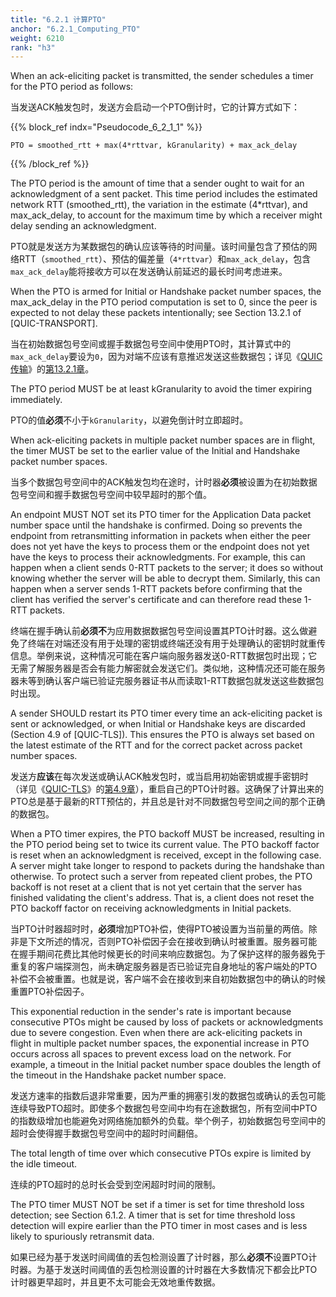 ```yaml
---
title: "6.2.1 计算PTO"
anchor: "6.2.1_Computing_PTO"
weight: 6210
rank: "h3"
---
```


When an ack-eliciting packet is transmitted, the sender schedules a timer for the PTO period as follows:

当发送ACK触发包时，发送方会启动一个PTO倒计时，它的计算方式如下：

{{% block_ref
indx="Pseudocode_6_2_1_1" %}}

```
PTO = smoothed_rtt + max(4*rttvar, kGranularity) + max_ack_delay
```

{{% /block_ref %}}

The PTO period is the amount of time that a sender ought to wait for an acknowledgment of a sent packet. This time period includes the estimated network RTT (smoothed_rtt), the variation in the estimate (4*rttvar), and max_ack_delay, to account for the maximum time by which a receiver might delay sending an acknowledgment.

PTO就是发送方为某数据包的确认应该等待的时间量。该时间量包含了预估的网络RTT（`smoothed_rtt`）、预估的偏差量（`4*rttvar`）和`max_ack_delay`，包含`max_ack_delay`能将接收方可以在发送确认前延迟的最长时间考虑进来。

When the PTO is armed for Initial or Handshake packet number spaces, the max_ack_delay in the PTO period computation is set to 0, since the peer is expected to not delay these packets intentionally; see Section 13.2.1 of [QUIC-TRANSPORT].

当在初始数据包号空间或握手数据包号空间中使用PTO时，其计算式中的`max_ack_delay`要设为`0`，因为对端不应该有意推迟发送这些数据包；详见《[QUIC传输]()》的[第13.2.1章]()。

The PTO period MUST be at least kGranularity to avoid the timer expiring immediately.

PTO的值**必须**不小于`kGranularity`，以避免倒计时立即超时。

When ack-eliciting packets in multiple packet number spaces are in flight, the timer MUST be set to the earlier value of the Initial and Handshake packet number spaces.

当多个数据包号空间中的ACK触发包均在途时，计时器**必须**被设置为在初始数据包号空间和握手数据包号空间中较早超时的那个值。

An endpoint MUST NOT set its PTO timer for the Application Data packet number space until the handshake is confirmed. Doing so prevents the endpoint from retransmitting information in packets when either the peer does not yet have the keys to process them or the endpoint does not yet have the keys to process their acknowledgments. For example, this can happen when a client sends 0-RTT packets to the server; it does so without knowing whether the server will be able to decrypt them. Similarly, this can happen when a server sends 1-RTT packets before confirming that the client has verified the server's certificate and can therefore read these 1-RTT packets.

终端在握手确认前**必须不**为应用数据数据包号空间设置其PTO计时器。这么做避免了终端在对端还没有用于处理的密钥或终端还没有用于处理确认的密钥时就重传信息。举例来说，这种情况可能在客户端向服务器发送0-RTT数据包时出现；它无需了解服务器是否会有能力解密就会发送它们。类似地，这种情况还可能在服务器未等到确认客户端已验证完服务器证书从而读取1-RTT数据包就发送这些数据包时出现。

A sender SHOULD restart its PTO timer every time an ack-eliciting packet is sent or acknowledged, or when Initial or Handshake keys are discarded (Section 4.9 of [QUIC-TLS]). This ensures the PTO is always set based on the latest estimate of the RTT and for the correct packet across packet number spaces.

发送方**应该**在每次发送或确认ACK触发包时，或当启用初始密钥或握手密钥时（详见《[QUIC-TLS]()》的[第4.9章]()），重启自己的PTO计时器。这确保了计算出来的PTO总是基于最新的RTT预估的，并且总是针对不同数据包号空间之间的那个正确的数据包。

When a PTO timer expires, the PTO backoff MUST be increased, resulting in the PTO period being set to twice its current value. The PTO backoff factor is reset when an acknowledgment is received, except in the following case. A server might take longer to respond to packets during the handshake than otherwise. To protect such a server from repeated client probes, the PTO backoff is not reset at a client that is not yet certain that the server has finished validating the client's address. That is, a client does not reset the PTO backoff factor on receiving acknowledgments in Initial packets.

当PTO计时器超时时，**必须**增加PTO补偿，使得PTO被设置为当前量的两倍。除非是下文所述的情况，否则PTO补偿因子会在接收到确认时被重置。服务器可能在握手期间花费比其他时候更长的时间来响应数据包。为了保护这样的服务器免于重复的客户端探测包，尚未确定服务器是否已验证完自身地址的客户端处的PTO补偿不会被重置。也就是说，客户端不会在接收到来自初始数据包中的确认的时候重置PTO补偿因子。

This exponential reduction in the sender's rate is important because consecutive PTOs might be caused by loss of packets or acknowledgments due to severe congestion. Even when there are ack-eliciting packets in flight in multiple packet number spaces, the exponential increase in PTO occurs across all spaces to prevent excess load on the network. For example, a timeout in the Initial packet number space doubles the length of the timeout in the Handshake packet number space.

发送方速率的指数后退非常重要，因为严重的拥塞引发的数据包或确认的丢包可能连续导致PTO超时。即使多个数据包号空间中均有在途数据包，所有空间中PTO的指数级增加也能避免对网络施加额外的负载。举个例子，初始数据包号空间中的超时会使得握手数据包号空间中的超时时间翻倍。

The total length of time over which consecutive PTOs expire is limited by the idle timeout.

连续的PTO超时的总时长会受到空闲超时时间的限制。

The PTO timer MUST NOT be set if a timer is set for time threshold loss detection; see Section 6.1.2. A timer that is set for time threshold loss detection will expire earlier than the PTO timer in most cases and is less likely to spuriously retransmit data.

如果已经为基于发送时间阈值的丢包检测设置了计时器，那么**必须不**设置PTO计时器。为基于发送时间阈值的丢包检测设置的计时器在大多数情况下都会比PTO计时器更早超时，并且更不太可能会无效地重传数据。
